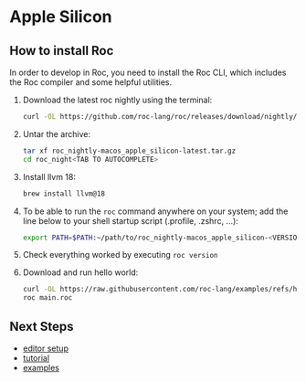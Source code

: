 # Apple Silicon

## How to install Roc

In order to develop in Roc, you need to install the Roc CLI,
which includes the Roc compiler and some helpful utilities.

1. Download the latest roc nightly using the terminal:

    ```sh
    curl -OL https://github.com/roc-lang/roc/releases/download/nightly/roc_nightly-macos_apple_silicon-latest.tar.gz
    ```

1. Untar the archive:

    ```sh
    tar xf roc_nightly-macos_apple_silicon-latest.tar.gz
    cd roc_night<TAB TO AUTOCOMPLETE>
    ```

1. Install llvm 18:

    ```sh
    brew install llvm@18
    ```

1. To be able to run the `roc` command anywhere on your system; add the line below to your shell startup script (.profile, .zshrc, ...):

    ```sh
    export PATH=$PATH:~/path/to/roc_nightly-macos_apple_silicon-<VERSION>
    ```

1. Check everything worked by executing `roc version`


1. Download and run hello world:

    ```sh
    curl -OL https://raw.githubusercontent.com/roc-lang/examples/refs/heads/main/examples/HelloWorld/main.roc
    roc main.roc
    ```

## Next Steps

- [editor setup](https://www.roc-lang.org/install#editor-extensions)
- [tutorial](https://www.roc-lang.org/tutorial)
- [examples](https://www.roc-lang.org/examples)
